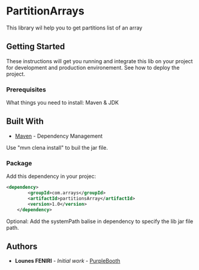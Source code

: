# PartitionArrays

This library wil help you to get partitions list of an array 

## Getting Started

These instructions will get you running and integrate this lib on your project for development and production environement. See how to deploy the project.

### Prerequisites

What things you need to install: Maven & JDK

## Built With

* [Maven](https://maven.apache.org/) - Dependency Management

Use "mvn clena install" to buil the jar file.

### Package
Add this dependency in your projec: 
```xml
<dependency>
        <groupId>com.arrays</groupId>
        <artifactId>partitionsArray</artifactId>
        <version>1.0</version> 
    </dependency>
```
Optional: Add the systemPath balise in dependency to specify the lib jar file path. 


## Authors

* **Lounes FENIRI** - *Initial work* - [PurpleBooth](https://github.com/lfeniri)
